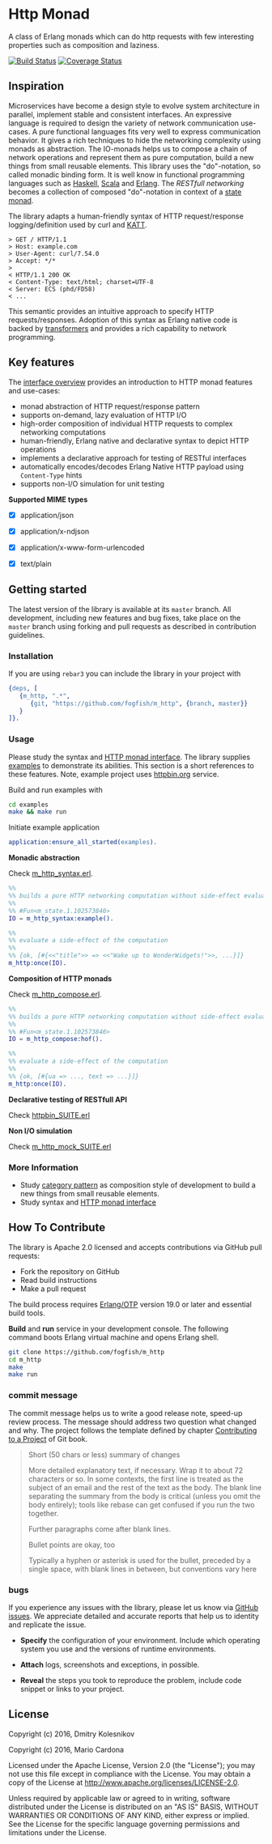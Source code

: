 # Http Monad

A class of Erlang monads which can do http requests with few interesting properties such as composition and laziness. 

[![Build Status](https://secure.travis-ci.org/fogfish/m_http.svg?branch=master)](http://travis-ci.org/fogfish/m_http) 
[![Coverage Status](https://coveralls.io/repos/github/fogfish/m_http/badge.svg?branch=master)](https://coveralls.io/github/fogfish/m_http?branch=master) 

## Inspiration

Microservices have become a design style to evolve system architecture in parallel,
implement stable and consistent interfaces. An expressive language is required to 
design the variety of network communication use-cases. A pure functional languages
fits very well to express communication behavior. It gives a rich techniques to hide 
the networking complexity using monads as abstraction. The IO-monads helps us to compose
a chain of network operations and represent them as pure computation, build a new 
things from small reusable elements. This library uses the "do"-notation, so called monadic binding form. It is well know in functional programming languages such as [Haskell](https://en.wikibooks.org/wiki/Haskell/do_notation), [Scala](http://docs.scala-lang.org/tutorials/tour/sequence-comprehensions.html) and [Erlang](https://github.com/fogfish/datum/blob/master/doc/monad.md). The *RESTfull networking* becomes a collection of composed "do"-notation in context of a [state monad](https://acm.wustl.edu/functional/state-monad.php).

The library adapts a human-friendly syntax of HTTP request/response logging/definition used by curl and [KATT](https://github.com/for-GET/katt). 

```
> GET / HTTP/1.1
> Host: example.com
> User-Agent: curl/7.54.0
> Accept: */*
>
< HTTP/1.1 200 OK
< Content-Type: text/html; charset=UTF-8
< Server: ECS (phd/FD58)
< ...
```

This semantic provides an intuitive approach to specify HTTP requests/responses. Adoption of this syntax as Erlang native code is backed by [transformers](https://github.com/fogfish/datum/blob/master/doc/category.md#composition-with-transformers) and provides a rich capability to network programming.


## Key features

The [interface overview](doc/interface.md) provides an introduction to HTTP monad features and use-cases:

* monad abstraction of HTTP request/response pattern
* supports on-demand, lazy evaluation of HTTP I/O
* high-order composition of individual HTTP requests to complex networking computations
* human-friendly, Erlang native and declarative syntax to depict HTTP operations
* implements a declarative approach for testing of RESTful interfaces
* automatically encodes/decodes Erlang Native HTTP payload using `Content-Type` hints 
* supports non-I/O simulation for unit testing

**Supported MIME types**
 
- [x] application/json
- [x] application/x-ndjson
- [x] application/x-www-form-urlencoded
- [x] text/plain


## Getting started

The latest version of the library is available at its `master` branch. All development, including new features and bug fixes, take place on the `master` branch using forking and pull requests as described in contribution guidelines.

### Installation

If you are using `rebar3` you can include the library in your project with

```erlang
{deps, [
   {m_http, ".*",
      {git, "https://github.com/fogfish/m_http", {branch, master}}
   }
]}.
```

### Usage

Please study the syntax and [HTTP monad interface](doc/interface.md). The library supplies [examples](examples) to demonstrate its abilities. This section is a short references to these features. Note, example project uses [httpbin.org](http://httpbin.org) service.

Build and run examples with

```bash
cd examples
make && make run
```

Initiate example application

```erlang
application:ensure_all_started(examples).
```

**Monadic abstraction**

Check [m_http_syntax.erl](examples/src/m_http_syntax.erl).

```erlang
%%
%% builds a pure HTTP networking computation without side-effect evaluation
%%
%% #Fun<m_state.1.102573846>
IO = m_http_syntax:example().

%%
%% evaluate a side-effect of the computation
%%
%% {ok, [#{<<"title">> => <<"Wake up to WonderWidgets!">>, ...}]}
m_http:once(IO).
```

**Composition of HTTP monads**

Check [m_http_compose.erl](examples/src/m_http_compose.erl).

```erlang
%%
%% builds a pure HTTP networking computation without side-effect evaluation
%%
%% #Fun<m_state.1.102573846>
IO = m_http_compose:hof().

%%
%% evaluate a side-effect of the computation
%%
%% {ok, [#{ua => ..., text => ...}]}
m_http:once(IO).
```

**Declarative testing of RESTfull API**

Check [httpbin_SUITE.erl](examples/test/httpbin_SUITE.erl)

**Non I/O simulation**

Check [m_http_mock_SUITE.erl](examples/test/m_http_mock_SUITE.erl)

### More Information

* Study [category pattern](https://github.com/fogfish/datum/blob/master/doc/category.md) as composition style of development to build a new things from small reusable elements.
* Study syntax and [HTTP monad interface](doc/interface.md)


## How To Contribute

The library is Apache 2.0 licensed and accepts contributions via GitHub pull requests:

* Fork the repository on GitHub
* Read build instructions
* Make a pull request

The build process requires [Erlang/OTP](http://www.erlang.org/downloads) version 19.0 or later and essential build tools.

**Build** and **run** service in your development console. The following command boots Erlang virtual machine and opens Erlang shell.

```bash
git clone https://github.com/fogfish/m_http
cd m_http
make
make run
```

### commit message

The commit message helps us to write a good release note, speed-up review process. The message should address two question what changed and why. The project follows the template defined by chapter [Contributing to a Project](http://git-scm.com/book/ch5-2.html) of Git book.

>
> Short (50 chars or less) summary of changes
>
> More detailed explanatory text, if necessary. Wrap it to about 72 characters or so. In some contexts, the first line is treated as the subject of an email and the rest of the text as the body. The blank line separating the summary from the body is critical (unless you omit the body entirely); tools like rebase can get confused if you run the two together.
> 
> Further paragraphs come after blank lines.
> 
> Bullet points are okay, too
> 
> Typically a hyphen or asterisk is used for the bullet, preceded by a single space, with blank lines in between, but conventions vary here
>
>

### bugs

If you experience any issues with the library, please let us know via [GitHub issues](https://github.com/fogfish/datum/issue). We appreciate detailed and accurate reports that help us to identity and replicate the issue. 

* **Specify** the configuration of your environment. Include which operating system you use and the versions of runtime environments. 

* **Attach** logs, screenshots and exceptions, in possible.

* **Reveal** the steps you took to reproduce the problem, include code snippet or links to your project.


## License

Copyright (c) 2016, Dmitry Kolesnikov

Copyright (c) 2016, Mario Cardona

Licensed under the Apache License, Version 2.0 (the "License"); you may not use this file except in compliance with the License. You may obtain a copy of the License at http://www.apache.org/licenses/LICENSE-2.0.

Unless required by applicable law or agreed to in writing, software distributed under the License is distributed on an "AS IS" BASIS, WITHOUT WARRANTIES OR CONDITIONS OF ANY KIND, either express or implied. See the License for the specific language governing permissions and limitations under the License.


